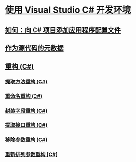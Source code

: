 # [使用 Visual Studio C# 开发环境](using-the-visual-studio-development-environment-for-csharp.md)
## [如何：向 C# 项目添加应用程序配置文件](how-to-add-an-application-configuration-file-to-a-csharp-project.md)
## [作为源代码的元数据](metadata-as-source.md)
## [重构 (C#)](refactoring-csharp.md)
### [提取方法重构 (C#)](extract-method-refactoring-csharp.md)
### [重命名重构 (C#)](rename-refactoring-csharp.md)
### [封装字段重构 (C#)](encapsulate-field-refactoring-csharp.md)
### [提取接口重构 (C#)](extract-interface-refactoring-csharp.md)
### [移除参数重构 (C#)](remove-parameters-refactoring-csharp.md)
### [重新排列参数重构 [C#]](reorder-parameters-refactoring-csharp.md)
